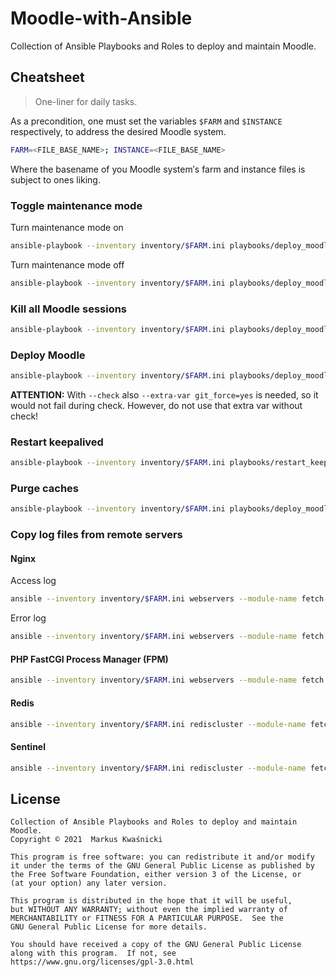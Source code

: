 # Moodle-with-Ansible

Collection of Ansible Playbooks and Roles to deploy and maintain Moodle.

## Cheatsheet

> One-liner for daily tasks.

As a precondition, one must set the variables `$FARM` and `$INSTANCE` respectively, to address the desired Moodle system.

```bash
FARM=<FILE_BASE_NAME>; INSTANCE=<FILE_BASE_NAME>
```

Where the basename of you Moodle system′s farm and instance files is subject to ones liking.

### Toggle maintenance mode

Turn maintenance mode on

```bash
ansible-playbook --inventory inventory/$FARM.ini playbooks/deploy_moodle.yml --extra-vars @playbooks/vars/$INSTANCE.yml --vault-password-file $HOME/.ansible/vault-passwords/moodle_$INSTANCE --tag maintenanceon [--check]  # Maintenance on
```

Turn maintenance mode off

```bash
ansible-playbook --inventory inventory/$FARM.ini playbooks/deploy_moodle.yml --extra-vars @playbooks/vars/$INSTANCE.yml --vault-password-file $HOME/.ansible/vault-passwords/moodle_$INSTANCE --tag maintenanceoff [--check]  # Maintenance off
```

### Kill all Moodle sessions

```bash
ansible-playbook --inventory inventory/$FARM.ini playbooks/deploy_moodle.yml --extra-vars @playbooks/vars/$INSTANCE.yml --vault-password-file $HOME/.ansible/vault-passwords/moodle_$INSTANCE --tag killallsessions [--check]
```

### Deploy Moodle

```bash
ansible-playbook --inventory inventory/$FARM.ini playbooks/deploy_moodle.yml --extra-vars @playbooks/vars/$INSTANCE.yml --vault-password-file $HOME/.ansible/vault-passwords/moodle_$INSTANCE [--skip-tags maintenanceon,maintenanceoff] [--extra-var git_force=yes --check]
```

**ATTENTION:** With `--check` also `--extra-var git_force=yes` is needed, so it would not fail during check. However, do not use that extra var without check!

### Restart keepalived

```bash
ansible-playbook --inventory inventory/$FARM.ini playbooks/restart_keepalived.yml [--tag whichisprimary] [--check]
```

### Purge caches

```bash
ansible-playbook --inventory inventory/$FARM.ini playbooks/deploy_moodle.yml --extra-vars @playbooks/vars/$INSTANCE.yml --vault-password-file $HOME/.ansible/vault-passwords/moodle_$INSTANCE --tag purgecaches [--check]
```

### Copy log files from remote servers

#### Nginx

Access log

```bash
ansible --inventory inventory/$FARM.ini webservers --module-name fetch --args "src=/var/log/nginx/access.log dest=fetched/$FARM"
```

Error log

```bash
ansible --inventory inventory/$FARM.ini webservers --module-name fetch --args "src=/var/log/nginx/error.log dest=fetched/$FARM"
```

#### PHP FastCGI Process Manager (FPM)

```bash
ansible --inventory inventory/$FARM.ini webservers --module-name fetch --args "src=/var/log/php7.3-fpm.log dest=fetched/$FARM"
```

#### Redis

```bash
ansible --inventory inventory/$FARM.ini rediscluster --module-name fetch --args "src=/etc/redis/redis.conf dest=fetched/$FARM"
```

#### Sentinel

```bash
ansible --inventory inventory/$FARM.ini rediscluster --module-name fetch --args "src=/etc/redis/sentinel.conf dest=fetched/$FARM"
```

## License

```
Collection of Ansible Playbooks and Roles to deploy and maintain Moodle.
Copyright © 2021  Markus Kwaśnicki

This program is free software: you can redistribute it and/or modify
it under the terms of the GNU General Public License as published by
the Free Software Foundation, either version 3 of the License, or
(at your option) any later version.

This program is distributed in the hope that it will be useful,
but WITHOUT ANY WARRANTY; without even the implied warranty of
MERCHANTABILITY or FITNESS FOR A PARTICULAR PURPOSE.  See the
GNU General Public License for more details.

You should have received a copy of the GNU General Public License
along with this program.  If not, see https://www.gnu.org/licenses/gpl-3.0.html
```

